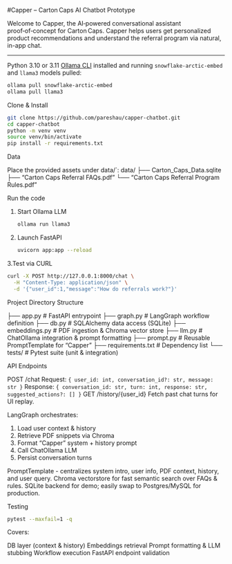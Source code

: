 #Capper – Carton Caps AI Chatbot Prototype

Welcome to Capper, the AI‑powered conversational assistant proof‑of‑concept for Carton Caps. 
Capper helps users get personalized product recommendations and understand the referral program via natural, in-app chat.

---

Python 3.10 or 3.11
 [Ollama CLI](https://ollama.com/) installed and running
 `snowflake-arctic-embed` and `llama3` models pulled:

  ```bash
  ollama pull snowflake-arctic-embed
  ollama pull llama3
  ```

Clone & Install

```bash
git clone https://github.com/pareshau/capper-chatbot.git
cd capper-chatbot
python -m venv venv
source venv/bin/activate
pip install -r requirements.txt
```

Data

Place the provided assets under data/`:
data/
├── Carton_Caps_Data.sqlite
├── “Carton Caps Referral FAQs.pdf”
└── “Carton Caps Referral Program Rules.pdf”

Run the code

1. Start Ollama LLM

   ```bash
   ollama run llama3
   ```
2. Launch FastAPI

   ```bash
   uvicorn app:app --reload
   ```
3.Test via CURL

   ```bash
   curl -X POST http://127.0.0.1:8000/chat \
     -H "Content-Type: application/json" \
     -d '{"user_id":1,"message":"How do referrals work?"}'
   ```

Project Directory Structure

├── app.py            # FastAPI entrypoint
├── graph.py          # LangGraph workflow definition
├── db.py             # SQLAlchemy data access (SQLite)
├── embeddings.py     # PDF ingestion & Chroma vector store
├── llm.py            # ChatOllama integration & prompt formatting
├── prompt.py         # Reusable PromptTemplate for “Capper”
├── requirements.txt  # Dependency list
└── tests/            # Pytest suite (unit & integration)

API Endpoints

POST /chat
Request: `{ user_id: int, conversation_id?: str, message: str }`
Response: `{ conversation_id: str, turn: int, response: str, suggested_actions?: [] }`
GET /history/{user_id}
Fetch past chat turns for UI replay.

LangGraph orchestrates:
  1. Load user context & history
  2. Retrieve PDF snippets via Chroma
  3. Format “Capper” system + history prompt
  4. Call ChatOllama LLM
  5. Persist conversation turns

PromptTemplate - centralizes system intro, user info, PDF context, history, and user query.
Chroma vectorstore for fast semantic search over FAQs & rules.
SQLite backend for demo; easily swap to Postgres/MySQL for production.


Testing
```bash
pytest --maxfail=1 -q
```

Covers:

 DB layer (context & history)
 Embeddings retrieval
 Prompt formatting & LLM stubbing
 Workflow execution
 FastAPI endpoint validation

